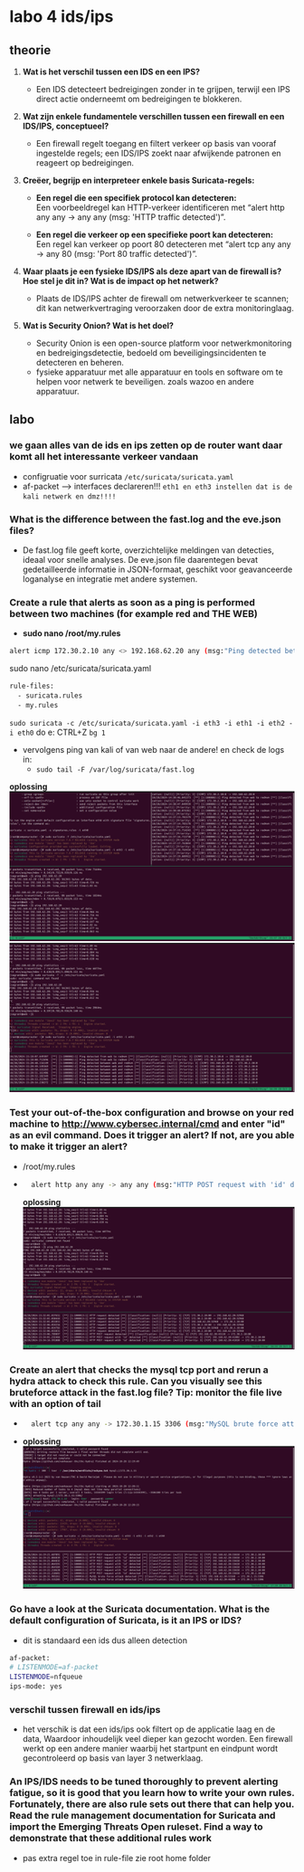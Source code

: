 # labo 4 ids/ips

## theorie

1. **Wat is het verschil tussen een IDS en een IPS?**  
   - Een IDS detecteert bedreigingen zonder in te grijpen, terwijl een IPS direct actie onderneemt om bedreigingen te blokkeren.

2. **Wat zijn enkele fundamentele verschillen tussen een firewall en een IDS/IPS, conceptueel?**  
   - Een firewall regelt toegang en filtert verkeer op basis van vooraf ingestelde regels; een IDS/IPS zoekt naar afwijkende patronen en reageert op bedreigingen.

3. **Creëer, begrijp en interpreteer enkele basis Suricata-regels:**

   - **Een regel die een specifiek protocol kan detecteren:**  
     Een voorbeeldregel kan HTTP-verkeer identificeren met “alert http any any -> any any (msg: 'HTTP traffic detected')”.

   - **Een regel die verkeer op een specifieke poort kan detecteren:**  
     Een regel kan verkeer op poort 80 detecteren met “alert tcp any any -> any 80 (msg: 'Port 80 traffic detected')”.

4. **Waar plaats je een fysieke IDS/IPS als deze apart van de firewall is? Hoe stel je dit in? Wat is de impact op het netwerk?**  
   - Plaats de IDS/IPS achter de firewall om netwerkverkeer te scannen; dit kan netwerkvertraging veroorzaken door de extra monitoringlaag.

5. **Wat is Security Onion? Wat is het doel?**  
   - Security Onion is een open-source platform voor netwerkmonitoring en bedreigingsdetectie, bedoeld om beveiligingsincidenten te detecteren en beheren.
   - fysieke apparatuur met alle apparatuur en tools en software om te helpen voor netwerk te beveiligen. zoals wazoo en andere apparatuur.

## labo

### we gaan alles van de ids en ips zetten op de router want daar komt all het interessante verkeer vandaan

- configruatie voor surricata
`/etc/suricata/suricata.yaml`
- af-packet --> interfaces declareren!!!
`eth1 en eth3 instellen dat is de kali netwerk en dmz!!!!`

### What is the difference between the fast.log and the eve.json files?

- De fast.log file geeft korte, overzichtelijke meldingen van detecties, ideaal voor snelle analyses. De eve.json file daarentegen bevat gedetailleerde informatie in JSON-formaat, geschikt voor geavanceerde loganalyse en integratie met andere systemen.

### Create a rule that alerts as soon as a ping is performed between two machines (for example red and THE WEB)

- **sudo nano /root/my.rules**

```bash
alert icmp 172.30.2.10 any <> 192.168.62.20 any (msg:"Ping detected between web and redmvm"; itype:8; sid:1000002; rev:2;)

```

sudo nano /etc/suricata/suricata.yaml

```bash
rule-files:
  - suricata.rules
  - my.rules
```

`sudo suricata -c /etc/suricata/suricata.yaml -i eth3 -i eth1 -i eth2 -i eth0`
do e: CTRL+Z
`bg 1`
- vervolgens ping van kali of van web naar de andere! en check de logs in:
  - `sudo tail -F /var/log/suricata/fast.log`

**oplossing**
![alt text](image.png)
![alt text](image-2.png)

### Test your out-of-the-box configuration and browse on your red machine to <http://www.cybersec.internal/cmd> and enter "id" as an evil command. Does it trigger an alert? If not, are you able to make it trigger an alert?

- /root/my.rules

- ```bash
    alert http any any -> any any (msg:"HTTP POST request with 'id' detected"; content:"POST"; http_method; content:"id"; http_client_body; sid:1000015; rev:1;)
    ```

    **oplossing**
    ![alt text](image-3.png)

### Create an alert that checks the mysql tcp port and rerun a hydra attack to check this rule. Can you visually see this bruteforce attack in the fast.log file? Tip: monitor the file live with an option of tail

- ```bash
    alert tcp any any -> 172.30.1.15 3306 (msg:"MySQL brute force attack detected"; flow:to_server; threshold: type both, track by_src, count 3, seconds 60; sid:1000016; rev:2;)
    ```

- **oplossing**
    ![alt text](image-4.png)

### Go have a look at the Suricata documentation. What is the default configuration of Suricata, is it an IPS or IDS?

- dit is standaard een ids dus alleen detection

```bash
af-packet:
# LISTENMODE=af-packet
LISTENMODE=nfqueue
ips-mode: yes
```

### verschil tussen firewall en ids/ips

- het verschik is dat een ids/ips  ook filtert op de applicatie laag en de data, Waardoor inhoudelijk veel dieper kan gezocht worden. Een firewall werkt op een andere manier waarbij het startpunt en eindpunt wordt gecontroleerd op basis van layer 3 netwerklaag.

### An IPS/IDS needs to be tuned thoroughly to prevent alerting fatigue, so it is good that you learn how to write your own rules. Fortunately, there are also rule sets out there that can help you. Read the rule management documentation for Suricata and import the Emerging Threats Open ruleset. Find a way to demonstrate that these additional rules work

- pas extra regel toe in rule-file zie root home folder
